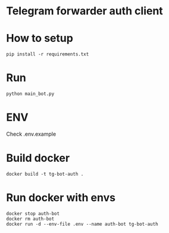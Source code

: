 # Telegram forwarder auth client


# How to setup
```
pip install -r requirements.txt
```

# Run

```
python main_bot.py
```

# ENV

Check .env.example


# Build docker
```
docker build -t tg-bot-auth .
```

# Run docker with envs

```
docker stop auth-bot
docker rm auth-bot
docker run -d --env-file .env --name auth-bot tg-bot-auth
```
